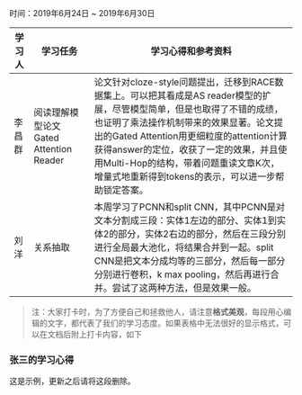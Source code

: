 时间：2019年6月24日 ~ 2019年6月30日

学习人|学习任务|学习心得和参考资料
------ | ------ | ------ 
 李昌群 | 阅读理解模型论文Gated Attention Reader | 论文针对cloze-style问题提出，迁移到RACE数据集上。可以把其看成是AS reader模型的扩展，尽管模型简单，但是也取得了不错的成绩，也证明了乘法操作机制带来的效果显著。论文提出的Gated Attention用更细粒度的attention计算获得answer的定位，收获了一定的效果，并且使用Multi-Hop的结构，带着问题重读文章K次，增量式地重新得到tokens的表示，可以进一步帮助锁定答案。|
 |刘洋|关系抽取|本周学习了PCNN和split CNN，其中PCNN是对文本分割成三段：实体1左边的部分、实体1到实体2的部分，实体2右边的部分，然后在三段分别进行全局最大池化，将结果合并到一起。split CNN是把文本分成均等的三部分，然后每一部分分别进行卷积，k max pooling，然后再进行合并。尝试了这两种方法，但是效果一般。|

> 注：大家打卡时，为了方便自己和拯救他人，请注意**格式美观**，每段用心编辑的文字，都代表了我们的学习态度。如果表格中无法很好的显示格式，可以在文档后附上打卡内容，如下

### 张三的学习心得
这是示例，更新之后请将这段删除。
